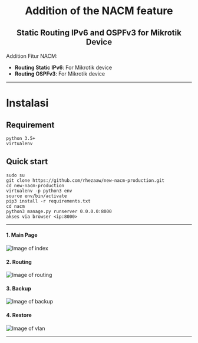 <h1 align="center">Addition of the NACM feature</h1>
<h2 align="center">Static Routing IPv6 and OSPFv3 for Mikrotik Device</h2>

Addition Fitur NACM:
- **Routing Static IPv6**: For Mikrotik device
- **Routing OSPFv3**: For Mikrotik device

___


# Instalasi
## Requirement
    python 3.5+
    virtualenv
    
## Quick start
    sudo su
    git clone https://github.com/rhezaaw/new-nacm-production.git
    cd new-nacm-production
    virtualenv -p python3 env
    source env/bin/activate
    pip3 install -r requirements.txt
    cd nacm
    python3 manage.py runserver 0.0.0.0:8000
    akses via browser <ip:8000>
    
___

#### 1. Main Page
![Image of index](https://drive.google.com/uc?export=view&id=1amb9qXStcDtTMD7m5bR4qF641OBTo5vd)

#### 2. Routing
![Image of routing](https://drive.google.com/uc?export=view&id=13R-27aBNIoTrQzTVfyAMYRbrCXbx4SP9)

#### 3. Backup
![Image of backup](https://drive.google.com/uc?export=view&id=1D3I5AnDnBeAHYkGX59mRVp4L7BydjmPa)

#### 4. Restore
![Image of vlan](https://drive.google.com/uc?export=view&id=1zVi9I7bCvJ6f4NUe3ooFPqNfoSLfh3we)

___

